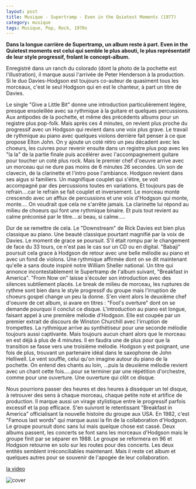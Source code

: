 ```yaml
---
layout: post
title: Musique - Supertramp - Even in the Quietest Moments (1977)
category: musique
tags: Musique, Pop, Rock, 1970s
---
```

**Dans la longue carrière de Supertramp, un album reste à part. Even in the Quietest moments est celui qui semble le plus abouti, le plus représentatif de leur style progressif, frolant le concept-album.**

Enregistré dans un ranch du colorado (dont la photo de la pochette est l'illustration), il marque aussi l'arrivée de Peter Henderson à la production. Si le duo Davies-Hodgson est toujours co-auteur de quasiment tous les morceaux, c'est le seul Hodgson qui en est le chanteur, à part un titre de Davies.

Le single "Give a Little Bit" donne une introduction particulièrement légère, presque ensoleillée avec sa rythmique à la guitare et quelques percussions. Aux antipodes de la pochette, et même des précédents albums pour un registre plus pop-folk. Mais après ces 4 minutes, on revient plus proche du progressif avec un Hodgson qui revient dans une voix plus grave. Le travail de rythmique au piano avec quelques violons derrière fait penser à ce que propose Elton John. On y ajoute un coté rétro un peu décadent avec les choeurs, les cuivres pour revenir ensuite dans un registre plus pop avec les "la la" de la partie finale puis accélérer avec l'accompagnement guitare pour toucher un coté plus rock. Mais le premier chef d'oeuvre arrive avec un morceau qui ne dure pas moins de 6 minutes 26 secondes. Un son de clavecin, de la clarinette et l'intro pose l'ambiance. Hodgson revient dans ses aigus si familiers. Un magnifique couplet qui s'étire, se voit accompagné par des percussions toutes en variations. Et toujours pas de refrain....car le refrain se fait couplet et inversement. Le morceau monte crescendo avec un afflux de percussions et une voix d'Hodgson qui monte, monte.... On voudrait que cela ne s'arrête jamais. La clarinette lui répond au milieu de choeurs qui font une rythmique binaire. Et puis tout revient au calme préconisé par le titre....si beau, si calme.....

Dur de se remettre de cela. Le "Downstream" de Rick Davies est bien plus classique au piano. Une beauté classique pourtant magnifié par la voix de Davies. Le moment de grace se poursuit. S'il était rompu par le changement de face du 33 tours, ce n'est pas le cas sur un CD ou en digital. "Babaji" poursuit cela grace à Hodgson de retour avec une belle mélodie au piano et avec un fond de violons. Une rythmique affirmée dont on se dit maintenant qu'elle a sans doute inspiré notre William Sheller national. Un titre qui annonce incontestablement le Supertramp de l'album suivant, "Breakfast in America". "From Now on" laisse s'écouler son introduction avec des silences subtilement placés. Le break de milieu de morceau, les ruptures de rythme sont bien dans le style progressif du groupe mais l'irruption de choeurs gospel change un peu la donne. S'en vient alors le deuxième chef d'oeuvre de cet album, si avare en titres : "Fool's overture" dont on se demande pourquoi il conclut ce disque. L'introduction au piano est longue, faisant appel à une première mélodie d'Hodgson. Elle est coupée par un premier extrait de discours de Winston Churchill avec l'irruption de trompettes. La rythmique arrive au synthétiseur pour une seconde mélodie toujours aussi captivante. Mais toujours aucun chant alors que le morceau en est déjà à plus de 4 minutes. Il en faudra une de plus pour que la transition se fasse vers une troisième mélodie. Hodgson y est poignant, une fois de plus, trouvant un partenaire idéal dans le saxophone de John Helliwell. Le vent souffle, celui qu'on imagine autour du piano de la pochette. On entend des chants au loin, ...puis la deuxième mélodie revient avec un chant cette fois.....pour se terminer par une répétition d'orchestre, comme pour une ouverture. Une ouverture qui clôt ce disque.

Nous pourrions passer des heures et des heures à disséquer un tel disque, à retrouver des sens à chaque morceau, chaque petite note et artifice de production. Il marque aussi un virage stylistique entre le progressif parfois excessif et la pop efficace. S'en suivront le retentissant "Breakfast in America" officialisant la nouvelle histoire du groupe aux USA. En 1982, c'est "Famous last words" qui marque aussi la fin de la collaboration d'Hodgson. Le groupe poursuit donc sans lui mais quelque chose est cassé. Deux albums passent, les concerts se font sans les morceaux d'Hodgson mais le groupe finit par se séparer en 1988. Le groupe se reformera en 96 et Hodgson retourne en solo sur les routes pour des concerts. Les deux entités semblent irréconciliables maintenant. Mais il reste cet album et quelques autres pour se souvenir de l'apogée de leur collaboration.

[la video](https://www.youtube.com/watch?v=HMVBCE468Cc)

![cover](http://cheziceman.files.wordpress.com/2014/11/eveninthe.jpg)
